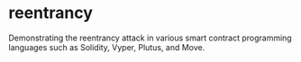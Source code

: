 # reentrancy
Demonstrating the reentrancy attack in various smart contract programming languages such as Solidity, Vyper, Plutus, and Move.
